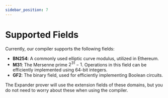 ```yaml
---
sidebar_position: 7
---
```


# Supported Fields

Currently, our compiler supports the following fields:

- **BN254**: A commonly used elliptic curve modulus, utilized in Ethereum.
- **M31**: The Mersenne prime $2^{31}-1$. Operations in this field can be efficiently implemented using 64-bit integers.
- **GF2**: The binary field, used for efficiently implementing Boolean circuits.

The Expander prover will use the extension fields of these domains, but you do not need to worry about these when using the compiler.